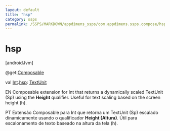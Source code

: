 ```yaml
---
layout: default
title: "hsp"
category: ssps
permalink: /SSPS/MARKDOWN/appdimens_ssps/com.appdimens.ssps.compose/hsp.html
---
```


# hsp

[androidJvm]

@get:[Composable](https://developer.android.com/reference/kotlin/androidx/compose/runtime/Composable.html)

val [Int](https://kotlinlang.org/api/core/kotlin-stdlib/kotlin/-int/index.html).[hsp](hsp.md): [TextUnit](https://developer.android.com/reference/kotlin/androidx/compose/ui/unit/TextUnit.html)

EN Composable extension for Int that returns a dynamically scaled TextUnit (Sp) using the **Height** qualifier. Useful for text scaling based on the screen height (h).

PT Extensão Composable para Int que retorna um TextUnit (Sp) escalado dinamicamente usando o qualificador **Height (Altura)**. Útil para escalonamento de texto baseado na altura da tela (h).